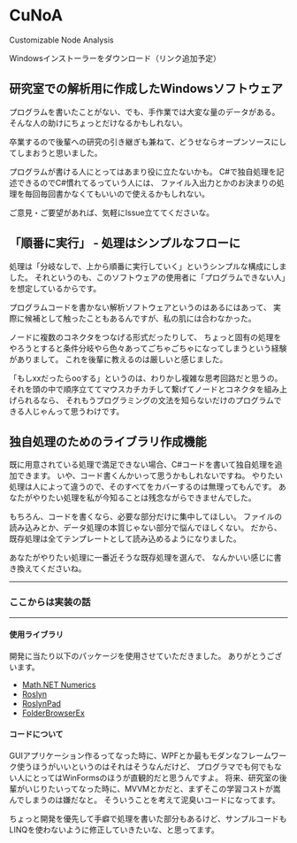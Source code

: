 # CuNoA
Customizable Node Analysis

Windowsインストーラーをダウンロード（リンク追加予定）

## 研究室での解析用に作成したWindowsソフトウェア

プログラムを書いたことがない、でも、手作業では大変な量のデータがある。
そんな人の助けにちょっとだけなるかもしれない。

卒業するので後輩への研究の引き継ぎも兼ねて、どうせならオープンソースにしてしまおうと思いました。

プログラムが書ける人にとってはあまり役に立たないかも。
C#で独自処理を記述できるのでC#慣れてるっていう人には、
ファイル入出力とかのお決まりの処理を毎回毎回書かなくてもいいので使えるかもしれない。

ご意見・ご要望があれば、気軽にIssue立ててくださいな。

## 「順番に実行」 - 処理はシンプルなフローに

処理は「分岐なしで、上から順番に実行していく」というシンプルな構成にしました。
それというのも、このソフトウェアの使用者に「プログラムできない人」を想定しているからです。

プログラムコードを書かない解析ソフトウェアというのはあるにはあって、
実際に候補として触ったこともあるんですが、私の肌には合わなかった。

ノードに複数のコネクタをつなげる形式だったりして、
ちょっと固有の処理をやろうとすると条件分岐やら色々あってごちゃごちゃになってしまうという経験がありまして。
これを後輩に教えるのは厳しいと感じました。

「もしxxだったらooする」というのは、わりかし複雑な思考回路だと思うの。
それを頭の中で順序立ててマウスカチカチして繋げてノードとコネクタを組み上げられるなら、
それもうプログラミングの文法を知らないだけのプログラムできる人じゃんって思うわけです。

## 独自処理のためのライブラリ作成機能

既に用意されている処理で満足できない場合、C#コードを書いて独自処理を追加できます。
いや、コード書くんかいって思うかもしれないですね。
やりたい処理は人によって違うので、そのすべてをカバーするのは無理ってもんです。
あなたがやりたい処理を私が今知ることは残念ながらできませんでした。

もちろん、コードを書くなら、必要な部分だけに集中してほしい。
ファイルの読み込みとか、データ処理の本質じゃない部分で悩んでほしくない。
だから、既存処理は全てテンプレートとして読み込めるようになりました。

あなたがやりたい処理に一番近そうな既存処理を選んで、
なんかいい感じに書き換えてくださいね。

---
### ここからは実装の話
---

#### 使用ライブラリ

開発に当たり以下のパッケージを使用させていただきました。
ありがとうございます。

- [Math.NET Numerics](https://numerics.mathdotnet.com/)
- [Roslyn](https://github.com/dotnet/roslyn)
- [RoslynPad](https://github.com/roslynpad/roslynpad)
- [FolderBrowserEx](https://github.com/evaristocuesta/FolderBrowserEx)

#### コードについて

GUIアプリケーション作るってなった時に、WPFとか最もモダンなフレームワーク使うほうがいいというのはそれはそうなんだけど、
プログラマでも何でもない人にとってはWinFormsのほうが直観的だと思うんですよ。
将来、研究室の後輩がいじりたいってなった時に、MVVMとかだと、まずそこの学習コストが嵩んでしまうのは嫌だなと。
そういうことを考えて泥臭いコードになってます。

ちょっと開発を優先して手癖で処理を書いた部分もあるけど、サンプルコードもLINQを使わないように修正していきたいな、と思ってます。
